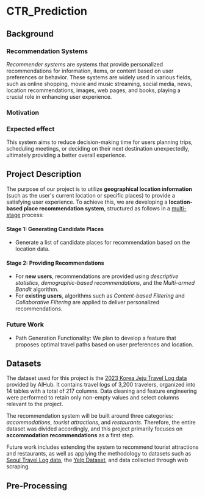 # CTR_Prediction

## Background
### Recommendation Systems
*Recommender systems* are systems that provide personalized recommendations for information, items, or content based on user preferences or behavior. These systems are widely used in various fields, such as online shopping, movie and music streaming, social media, news, location recommendations, images, web pages, and books, playing a crucial role in enhancing user experience.

### Motivation

### Expected effect
This system aims to reduce decision-making time for users planning trips, scheduling meetings, or deciding on their next destination unexpectedly, ultimately providing a better overall experience.

## Project Description
The purpose of our project is to utilize **geographical location information** (such as the user's current location or specific places) to provide a satisfying user experience. To achieve this, we are developing a **location-based place recommendation system**, structured as follows in a [multi-stage](https://research.google/pubs/deep-neural-networks-for-youtube-recommendations/) process:

#### Stage 1: Generating Candidate Places
* Generate a list of candidate places for recommendation based on the location data.

#### Stage 2: Providing Recommendations
* For **new users**, recommendations are provided using *descriptive statistics*, *demographic-based recommendations*, and the *Multi-armed Bandit* algorithm.
* For **existing users**, algorithms such as *Content-based Filtering* and *Collaborative Filtering* are applied to deliver personalized recommendations.

### Future Work
* Path Generation Functionality: We plan to develop a feature that proposes optimal travel paths based on user preferences and location.

## Datasets
The dataset used for this project is the [2023 Korea Jeju Travel Log data](https://www.aihub.or.kr/aihubdata/data/view.do?currMenu=&topMenu=&aihubDataSe=data&dataSetSn=71780) provided by AIHub. It contains travel logs of 3,200 travelers, organized into 14 tables with a total of 217 columns. Data cleaning and feature engineering were performed to retain only non-empty values and select columns relevant to the project.

The recommendation system will be built around three categories: *accommodations*, *tourist attractions*, and *restaurants*. Therefore, the entire dataset was divided accordingly, and this project primarily focuses on **accommodation recommendations** as a first step.

Future work includes extending the system to recommend tourist attractions and restaurants, as well as applying the methodology to datasets such as [Seoul Travel Log data](https://www.aihub.or.kr/aihubdata/data/view.do?currMenu=&topMenu=&aihubDataSe=data&dataSetSn=71776), the [Yelp Dataset](https://www.yelp.com/dataset), and data collected through web scraping.

## Pre-Processing
